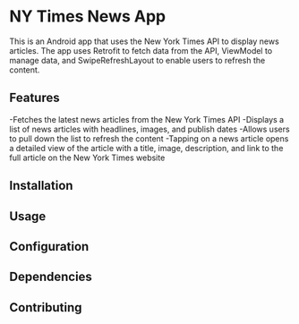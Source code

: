 # NY Times News App

This is an Android app that uses the New York Times API to display news articles. The app uses Retrofit to fetch data from the API, ViewModel to manage data, and SwipeRefreshLayout to enable users to refresh the content.


## Features

-Fetches the latest news articles from the New York Times API
-Displays a list of news articles with headlines, images, and publish dates
-Allows users to pull down the list to refresh the content
-Tapping on a news article opens a detailed view of the article with a title, image, description, and link to the full article on the New York Times website


## Installation

## Usage

## Configuration

## Dependencies

## Contributing
